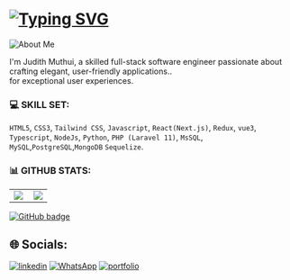 # [![Typing SVG](https://readme-typing-svg.demolab.com?font=Fira+Code&pause=1000&color=20FF61&width=435&lines=✅+Welcome+to+my+GitHub+profile! )](https://git.io/typing-svg)

![About Me](https://img.shields.io/badge/About-Me-blue?style=for-the-badge)

I'm Judith Muthui, a skilled full-stack software engineer passionate about crafting elegant, user-friendly applications..<br>
for exceptional user experiences. 



### 💻 SKILL SET:
`HTML5`, `CSS3`, `Tailwind CSS`, `Javascript`, `React(Next.js)`, `Redux`, `vue3`, `Typescript`, `NodeJs`, `Python`,  `PHP (Laravel 11)`, `MsSQL`, `MySQL`,`PostgreSQL`,`MongoDB` `Sequelize`.


### 📊 GITHUB STATS:
<center>
  <table>
  <tr>
      <td><img  align="left" src="https://github-readme-stats.vercel.app/api?username=Judiciousmurich&count_private=true&show_icons=true&theme=dark&layout=compact" /></td>
      <td><img  src="https://github-readme-streak-stats.herokuapp.com/?user=Judiciousmurich&theme=dark" /></td>    
     
  </tr>   
  </table>
</center>



<p align="">
  <a href="https://github.com/Judiciousmurich?tab=followers">
    <img src="https://img.shields.io/github/followers/Judiciousmurich?label=Followers&logo=GitHub&style=for-the-badge" alt="GitHub badge" />
  </a>
</p>




 ## 🌐 Socials:
[![linkedin](https://img.shields.io/badge/linkedin-0A66C2?style=for-the-badge&logo=linkedin&logoColor=white)](https://www.linkedin.com/in/judith-muthui-16b535263)
[![WhatsApp](https://img.shields.io/badge/WhatsApp-25D366?style=for-the-badge&logo=whatsapp&logoColor=white)](https://web.whatsapp.com/)
[![portfolio](https://img.shields.io/badge/my_portfolio-000?style=for-the-badge&logo=ko-fi&logoColor=white)](https://judith-muthui-portfolio.netlify.app/)

